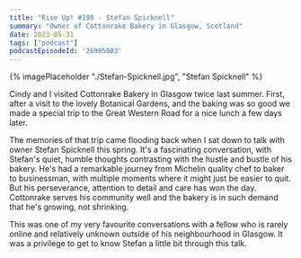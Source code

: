 ```yaml
---
title: "Rise Up! #190 - Stefan Spicknell"
summary: "Owner of Cottonrake Bakery in Glasgow, Scotland"
date: 2023-05-31
tags: ["podcast"]
podcastEpisodeId: '26995083'
---
```



{% imagePlaceholder "./Stefan-Spicknell.jpg", "Stefan Spicknell"  %}

Cindy and I visited Cottonrake Bakery in Glasgow twice last summer.  First, after a visit to the lovely Botanical Gardens, and the baking was so good we made a special trip to the Great Western Road for a nice lunch a few days later.

The memories of that trip came flooding back when I sat down to talk with owner Stefan Spicknell this spring.  It's a fascinating conversation, with Stefan's quiet, humble thoughts contrasting with the hustle and bustle of his bakery.  He's had a remarkable journey from Michelin quality chef to baker to businessman, with multiple moments where it might just be easier to quit.  But his perseverance, attention to detail and care has won the day.  Cottonrake serves his community well and the bakery is in such demand that he's growing, not shrinking.

This was one of my very favourite conversations with a fellow who is rarely online and relatively unknown outside of his neighbourhood in Glasgow.  It was a privilege to get to know Stefan a little bit through this talk.



